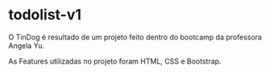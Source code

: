 # todolist-v1

O TinDog é resultado de um projeto feito dentro do bootcamp da professora Angela Yu.

As Features utilizadas no projeto foram HTML, CSS e Bootstrap.
